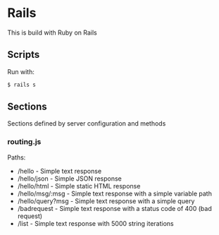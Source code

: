 # Rails
This is build with Ruby on Rails

## Scripts
Run with:
```sh
$ rails s
```


## Sections
Sections defined by server configuration and methods

### routing.js
Paths:
- /hello - Simple text response
- /hello/json - Simple JSON response
- /hello/html - Simple static HTML response
- /hello/msg/:msg - Simple text response with a simple variable path
- /hello/query?msg - Simple text response with a simple query
- /badrequest - Simple text response with a status code of 400 (bad request)
- /list - Simple text response with 5000 string iterations
